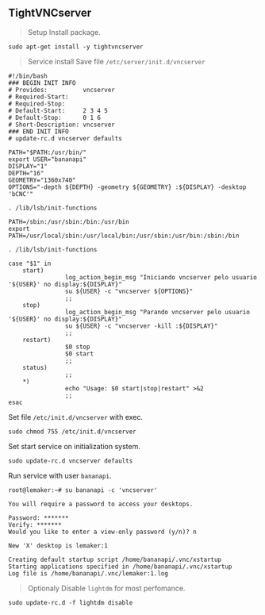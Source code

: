 ## TightVNCserver

> Setup
Install package.
```
sudo apt-get install -y tightvncserver
```

> Service install
Save file `/etc/server/init.d/vncserver`

```
#!/bin/bash
### BEGIN INIT INFO
# Provides:          vncserver
# Required-Start:
# Required-Stop:
# Default-Start:     2 3 4 5
# Default-Stop:      0 1 6
# Short-Description: vncserver
### END INIT INFO
# update-rc.d vncserver defaults

PATH="$PATH:/usr/bin/"
export USER="bananapi"
DISPLAY="1"
DEPTH="16"
GEOMETRY="1360x740"
OPTIONS="-depth ${DEPTH} -geometry ${GEOMETRY} :${DISPLAY} -desktop 'bCNC'"

. /lib/lsb/init-functions

PATH=/sbin:/usr/sbin:/bin:/usr/bin
export PATH=/usr/local/sbin:/usr/local/bin:/usr/sbin:/usr/bin:/sbin:/bin

. /lib/lsb/init-functions

case "$1" in
    start)
                log_action_begin_msg "Iniciando vncserver pelo usuario '${USER}' no display:${DISPLAY}"
                su ${USER} -c "vncserver ${OPTIONS}"
                ;;
    stop)
                log_action_begin_msg "Parando vncserver pelo usuario '${USER}' no display:${DISPLAY}"
                su ${USER} -c "vncserver -kill :${DISPLAY}"
                ;;
    restart)
                $0 stop
                $0 start
                ;;
    status)
                ;;
    *)
                echo "Usage: $0 start|stop|restart" >&2
                ;;
esac
```

Set file `/etc/init.d/vncserver` with exec.
```
sudo chmod 755 /etc/init.d/vncserver
```

Set start service on initialization system.
```
sudo update-rc.d vncserver defaults
```
Run service with user `bananapi`.
```
root@lemaker:~# su bananapi -c 'vncserver'

You will require a password to access your desktops.

Password: *******
Verify: *******
Would you like to enter a view-only password (y/n)? n

New 'X' desktop is lemaker:1

Creating default startup script /home/bananapi/.vnc/xstartup
Starting applications specified in /home/bananapi/.vnc/xstartup
Log file is /home/bananapi/.vnc/lemaker:1.log

```

> 
> Optionaly
Disable `lightdm` for most perfomance.
```
sudo update-rc.d -f lightdm disable
```
